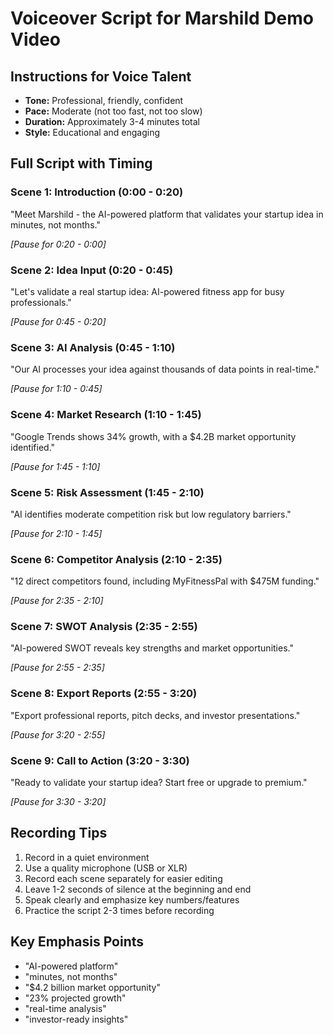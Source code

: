 
# Voiceover Script for Marshild Demo Video

## Instructions for Voice Talent
- **Tone:** Professional, friendly, confident
- **Pace:** Moderate (not too fast, not too slow)
- **Duration:** Approximately 3-4 minutes total
- **Style:** Educational and engaging

## Full Script with Timing


### Scene 1: Introduction (0:00 - 0:20)
"Meet Marshild - the AI-powered platform that validates your startup idea in minutes, not months."

*[Pause for 0:20 - 0:00]*

### Scene 2: Idea Input (0:20 - 0:45)
"Let's validate a real startup idea: AI-powered fitness app for busy professionals."

*[Pause for 0:45 - 0:20]*

### Scene 3: AI Analysis (0:45 - 1:10)
"Our AI processes your idea against thousands of data points in real-time."

*[Pause for 1:10 - 0:45]*

### Scene 4: Market Research (1:10 - 1:45)
"Google Trends shows 34% growth, with a $4.2B market opportunity identified."

*[Pause for 1:45 - 1:10]*

### Scene 5: Risk Assessment (1:45 - 2:10)
"AI identifies moderate competition risk but low regulatory barriers."

*[Pause for 2:10 - 1:45]*

### Scene 6: Competitor Analysis (2:10 - 2:35)
"12 direct competitors found, including MyFitnessPal with $475M funding."

*[Pause for 2:35 - 2:10]*

### Scene 7: SWOT Analysis (2:35 - 2:55)
"AI-powered SWOT reveals key strengths and market opportunities."

*[Pause for 2:55 - 2:35]*

### Scene 8: Export Reports (2:55 - 3:20)
"Export professional reports, pitch decks, and investor presentations."

*[Pause for 3:20 - 2:55]*

### Scene 9: Call to Action (3:20 - 3:30)
"Ready to validate your startup idea? Start free or upgrade to premium."

*[Pause for 3:30 - 3:20]*


## Recording Tips
1. Record in a quiet environment
2. Use a quality microphone (USB or XLR)
3. Record each scene separately for easier editing
4. Leave 1-2 seconds of silence at the beginning and end
5. Speak clearly and emphasize key numbers/features
6. Practice the script 2-3 times before recording

## Key Emphasis Points
- "AI-powered platform"
- "minutes, not months"
- "$4.2 billion market opportunity"
- "23% projected growth"
- "real-time analysis"
- "investor-ready insights"